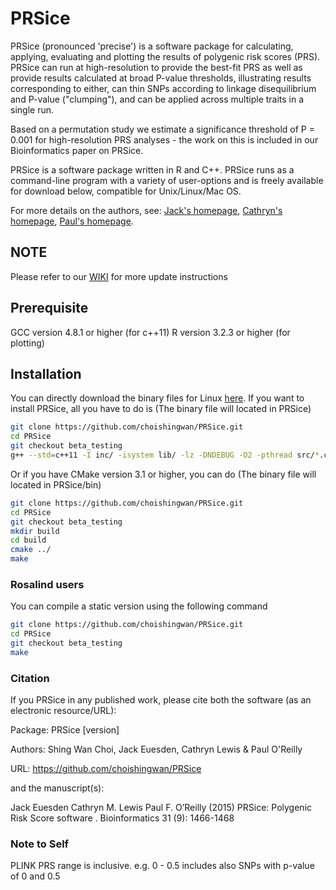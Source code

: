 # PRSice
PRSice (pronounced 'precise') is a software package for calculating, applying, evaluating and plotting the results of polygenic risk scores (PRS). 
PRSice can run at high-resolution to provide the best-fit PRS as well as provide results calculated at broad P-value thresholds, illustrating results corresponding to either, can thin SNPs according to linkage disequilibrium and P-value ("clumping"), and can be applied across multiple traits in a single run.

Based on a permutation study we estimate a significance threshold of P = 0.001 for high-resolution PRS analyses - the work on this is included in our Bioinformatics paper on PRSice.

PRSice is a software package written in R and C++. PRSice runs as a command-line program with a variety of user-options and is freely available for download below, compatible for Unix/Linux/Mac OS.

For more details on the authors, see: [Jack's homepage](https://kclpure.kcl.ac.uk/portal/en/persons/jack-euesden(972d61b2-89c6-4777-8969-7d88b0c0ece5).html), [Cathryn's homepage](http://www.kcl.ac.uk/lsm/research/divisions/gmm/archive/clusters/bse/lewis/clewis.aspx), [Paul's homepage](http://www.pauloreilly.info/).

## NOTE
Please refer to our [WIKI](https://github.com/choishingwan/PRSice/wiki) for more update instructions

## Prerequisite
GCC version 4.8.1 or higher (for c++11)
R version 3.2.3 or higher (for plotting)

## Installation
You can directly download the binary files for Linux [here](https://github.com/choishingwan/PRSice/releases/).
If you want to install PRSice, all you have to do is (The binary file will located in PRSice)
```bash
git clone https://github.com/choishingwan/PRSice.git
cd PRSice
git checkout beta_testing
g++ --std=c++11 -I inc/ -isystem lib/ -lz -DNDEBUG -O2 -pthread src/*.cpp -o PRSice
```
Or if you have CMake version 3.1 or higher, you can do (The binary file will located in PRSice/bin)
```bash
git clone https://github.com/choishingwan/PRSice.git
cd PRSice
git checkout beta_testing
mkdir build
cd build
cmake ../
make
```

### Rosalind users
You can compile a static version using the following command
```bash
git clone https://github.com/choishingwan/PRSice.git
cd PRSice
git checkout beta_testing
make
```

### Citation 
If you PRSice in any published work, please cite both the software (as an electronic resource/URL):

Package: PRSice [version]

Authors: Shing Wan Choi, Jack Euesden, Cathryn Lewis & Paul O'Reilly

URL: https://github.com/choishingwan/PRSice

and the manuscript(s):

Jack Euesden  Cathryn M. Lewis  Paul F. O’Reilly (2015) PRSice: Polygenic Risk Score software . Bioinformatics 31 (9): 1466-1468

### Note to Self
PLINK PRS range is inclusive. e.g. 0 - 0.5 includes also SNPs with p-value of 0 and 0.5
